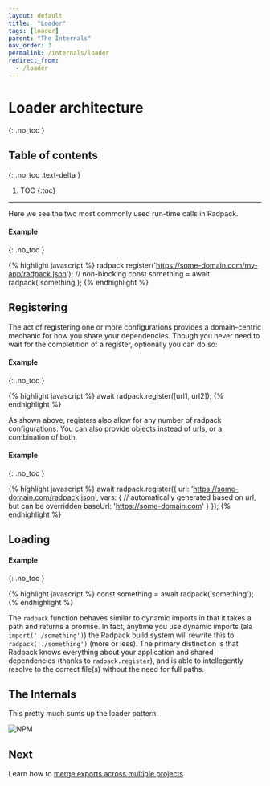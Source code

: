 ```yaml
---
layout: default
title:  "Loader"
tags: [loader]
parent: "The Internals"
nav_order: 3
permalink: /internals/loader
redirect_from:
  - /loader
---
```


# Loader architecture
{: .no_toc }

## Table of contents
{: .no_toc .text-delta }

1. TOC
{:toc}

---

Here we see the two most commonly used run-time calls in Radpack.

#### Example
{: .no_toc }

{% highlight javascript %}
radpack.register('https://some-domain.com/my-app/radpack.json'); // non-blocking
const something = await radpack('something');
{% endhighlight %}



## Registering

The act of registering one or more configurations provides a domain-centric
mechanic for how you share your dependencies. Though you never
need to wait for the completition of a register, optionally you can do so:

#### Example
{: .no_toc }

{% highlight javascript %}
await radpack.register([url1, url2]);
{% endhighlight %}

As shown above, registers also allow for any number of radpack configurations. You can also provide objects instead of urls, or a combination of both.

#### Example
{: .no_toc }

{% highlight javascript %}
await radpack.register({
  url: 'https://some-domain.com/radpack.json',
  vars: {
    // automatically generated based on url, but can be overridden
    baseUrl: 'https://some-domain.com'
  }
});
{% endhighlight %}


## Loading

#### Example
{: .no_toc }

{% highlight javascript %}
const something = await radpack('something');
{% endhighlight %}

The `radpack` function behaves similar to dynamic imports in that it takes a
path and returns a promise. In fact, anytime you use dynamic imports
(ala `import('./something')`) the Radpack build system will rewrite this to
`radpack('./something')` (more or less). The primary distinction is that
Radpack knows everything about your application and shared dependencies
(thanks to `radpack.register`), and is able to intellegently resolve to the
correct file(s) without the need for full paths.



## The Internals

This pretty much sums up the loader pattern.

![NPM]({{site.baseurl}}/static/radpack.png)



## Next

Learn how to [merge exports across multiple projects]({{site.baseurl}}/usages/merge-exports).

